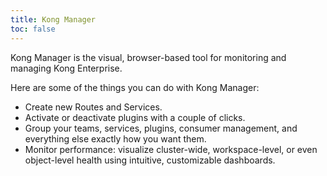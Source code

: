 ```yaml
---
title: Kong Manager
toc: false
---
```


Kong Manager is the visual, browser-based tool for monitoring and managing Kong Enterprise.

Here are some of the things you can do with Kong Manager:

* Create new Routes and Services.
* Activate or deactivate plugins with a couple of clicks.
* Group your teams, services, plugins, consumer management, and everything else exactly how you want them.
* Monitor performance: visualize cluster-wide, workspace-level, or even object-level health using intuitive, customizable dashboards.